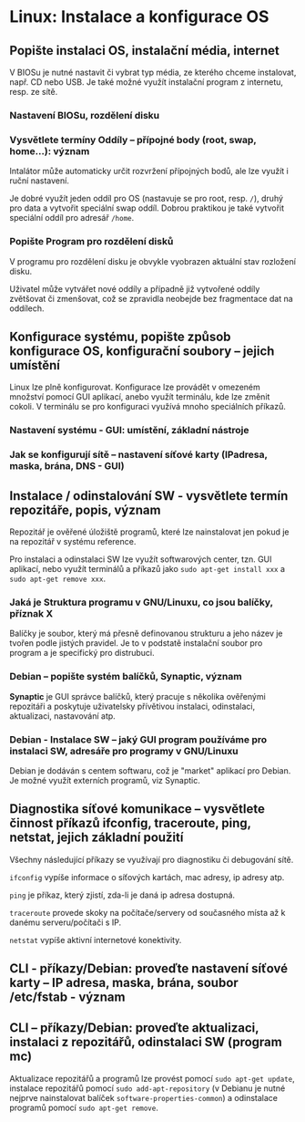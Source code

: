 # Linux: Instalace a konfigurace OS

## Popište instalaci OS, instalační média, internet

V BIOSu je nutné nastavit či vybrat typ média, ze kterého chceme instalovat, např. CD nebo USB. Je také možné využít instalační program z internetu, resp. ze sítě.

### Nastavení BIOSu, rozdělení disku 

### Vysvětlete termíny Oddíly – přípojné body (root, swap, home…): význam

Intalátor může automaticky určit rozvržení přípojných bodů, ale lze využít i ruční nastavení. 

Je dobré využít jeden oddíl pro OS (nastavuje se pro root, resp. `/`), druhý pro data a vytvořit speciální swap oddíl. Dobrou praktikou je také vytvořit speciální oddíl pro adresář `/home`.

### Popište Program pro rozdělení disků 

V programu pro rozdělení disku je obvykle vyobrazen aktuální stav rozložení disku. 

Uživatel může vytvářet nové oddíly a případně již vytvořené oddíly zvětšovat či zmenšovat, což se zpravidla neobejde bez fragmentace dat na oddílech.

## Konfigurace systému, popište způsob konfigurace OS, konfigurační soubory – jejich umístění 

Linux lze plně konfigurovat. Konfigurace lze provádět v omezeném množství pomocí GUI aplikací, anebo využít terminálu, kde lze změnit cokoli. V terminálu se pro konfiguraci využívá mnoho speciálních příkazů.

### Nastavení systému - GUI: umístění, základní nástroje

### Jak se konfigurují sítě – nastavení síťové karty (IPadresa, maska, brána, DNS - GUI)

## Instalace / odinstalování SW - vysvětlete termín repozitáře, popis, význam

Repozitář je ověřené úložiště programů, které lze nainstalovat jen pokud je na repozitář v systému reference.

Pro instalaci a odinstalaci SW lze využít softwarových center, tzn. GUI aplikací, nebo využít terminálů a příkazů jako `sudo apt-get install xxx` a `sudo apt-get remove xxx`.

### Jaká je Struktura programu v GNU/Linuxu, co jsou balíčky, příznak X

Balíčky je soubor, který má přesně definovanou strukturu a jeho název je tvořen podle jistých pravidel. Je to v podstatě instalační soubor pro program a je specifický pro distrubuci.

### Debian – popište systém balíčků, Synaptic, význam

**Synaptic** je GUI správce balíčků, který pracuje s několika ověřenými repozitáři a poskytuje uživatelsky přívětivou instalaci, odinstalaci, aktualizaci, nastavování atp.

### Debian - Instalace SW – jaký GUI program používáme pro instalaci SW, adresáře pro programy v GNU/Linuxu

Debian je dodáván s centem softwaru, což je "market" aplikací pro Debian. Je možné využít externích programů, viz Synaptic.

## Diagnostika síťové komunikace – vysvětlete činnost příkazů ifconfig, traceroute, ping, netstat, jejich základní použití  

Všechny následující příkazy se využívají pro diagnostiku či debugování sítě.

`ifconfig` vypíše informace o síťových kartách, mac adresy, ip adresy atp.

`ping` je příkaz, který zjistí, zda-li je daná ip adresa dostupná.

`traceroute` provede skoky na počítače/servery od současného místa až k danému serveru/počítači s IP.

`netstat` vypíše aktivní internetové konektivity.

## CLI  - příkazy/Debian: proveďte nastavení síťové karty – IP adresa, maska, brána, soubor /etc/fstab - význam

## CLI – příkazy/Debian: proveďte aktualizaci, instalaci z repozitářů, odinstalaci SW (program mc) 

Aktualizace repozitářů a programů lze provést pomocí `sudo apt-get update`, instalace repozitářů pomocí `sudo add-apt-repository` (v Debianu je nutné nejprve nainstalovat balíček `software-properties-common`) a odinstalace programů pomocí `sudo apt-get remove`.
